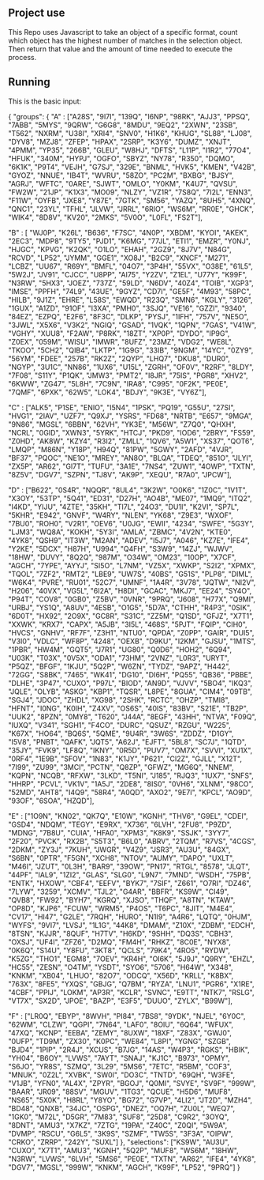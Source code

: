 ##  Project use
This Repo uses Javascript to take an object of a specific format, count
which object has the highest number of matches in the selection object. Then
return that value and the amount of time needed to execute the process.

## Running
This is the basic input:

{
"groups": {
"A" : ["A28S", "9I7I", "139Q", "I6NP", "98RK", "AJJ3", "PPSQ", "7ABB", "5MYS", "9QRW", "G6G8", "8MDU",
"9EQ2", "2XWN", "23SB", "T562", "NXRM", "U38I", "XRI4", "SNV0", "H1K6", "KHUG", "SL88", "LJ08", "DYV8", "MZJ8",
"ZFEP", "HPAX", "2SRP", "K3Y6", "DUMZ", "XNJT", "4PMM", "YP35", "266B", "GLEU", "W8HJ", "DFTS", "L11P", "I1R2",
"77O4", "HFUK", "340M", "HYPJ", "OGFO", "SBYZ", "NY78", "R350", "DQMO", "6K1K", "P9T4", "VEJH", "G7SJ", "329E",
"BNML", "HVK5", "KMEN", "V42B", "GYOZ", "NNUE", "IB4T", "WVRU", "58ZO", "PC2M", "BXBG", "BJSY", "AGRJ", "WFTC",
"0ARE", "SJWT", "OMLO", "Y0KM", "K4U7", "QVSU", "FW2W", "21JP", "K1X3", "MO09", "NLZY", "VZ1R", "7S8Q", "7I2L",
"ENN3", "F11W", "OYFB", "JXE8", "Y87E", "7GTK", "SM56", "YAZQ", "8UH5", "4XNQ", "QNC1", "23YL", "TFHL", "JLVW",
"JRRL", "6RIO", "WS6M", "RR0E", "GHCK", "WIK4", "8D8V", "KV20", "2MKS", "5V0O", "L0FL", "FS2T"],

"B" : [ "WJ0P", "K26L", "B636", "F7SC", "4N0P", "XBDM", "KYOI", "AKEK", "2EC3", "MDP8", "9TY5",
"PJD1", "K6MG", "77JL", "ETI1", "EMZR", "Y0NJ", "HJGC", "KPVG", "K2QK", "O1LO", "EHAH", "2GZ9", "8J7V", "N84G",
"RCVD", "LP52", "JYMM", "GGE1", "XO8J", "B2C9", "XNCF", "M271", "LCBZ", "UU67", "R69Y", "BMFL", "04O7", "3P4H",
"55VX", "O38E", "61L5", "5W2J", "JV91", "CJCC", "U8PP", "AI75", "Y2ZV", "Z1EL", "U77Y", "K99F", "N3RW", "5HX3",
"JOEZ", "737Z", "59LD", "N6DV", "40Z4", "TOIB", "XGP3", "IMSE", "PPFH", "74L9", "43UE", "9GYZ", "CD7I", "GE5F",
"4M93", "58PC", "HILB", "9J1Z", "EHRE", "L58S", "EWQD", "R23Q", "SMN6", "KGLY", "3126", "1GUX", "A1ZD", "91OF",
"I3XA", "PMH0", "3SJQ", "VE16", "GZZI", "9340", "84EZ", "EZPQ", "E2F6", "8F3C", "DLKP", "PYSJ", "1IFH", "757V",
"NE5O", "3JWL", "X5X6", "V3K2", "NGIQ", "GSAD", "1VQK", "1QPN", "7GAS", "V41W", "VGHY", "XUU8", "F2AW", "P8RK",
"18ZT", "XP0P", "DYDO", "IP9G", "Z0EX", "059M", "WISU", "IMWR", "8UFZ", "23MZ", "VDG2", "WE8L", "TKOO", "5CH2",
"QIB4", "LKTP", "1G9G", "33IB", "9NGM", "14YC", "0ZY9", "56YM", "FDEE", "257B", "RK2Z", "2QYP", "LHQ7", "DKU8",
"DUR0", "NGYP", "3U1C", "NN86", "1UX6", "U15L", "ZGRH", "OF0V", "R2RF", "8LDY", "7F08", "S11Y", "P1QK", "JMW3",
"PMT2", "I8JR", "75IS", "PGR8", "XHV2", "6KWW", "ZG47", "5L8H", "7C9N", "IRA8", "C995", "0F2K", "PE0E", "7QMF",
"6PXK", "62W5", "LOK4", "BDJY", "9K3E", "VY6Z"],

"C" : ["ALK5", "P1SE", "ENIO", "I5N4", "1PSK", "PQ19", "G55U", "27SI", "HVG1", "2IAV", "UZF7", "Q9XJ",
"YSRS", "FD68", "NRTB", "E657", "9MGA", "9N86", "MGSL", "6BBN", "62VH", "YK3E", "M56W", "Z7Q0", "QHXH", "NCRL",
"0GID", "XWN3", "5YRK", "HTCJ", "PKD9", "IOD6", "2BRY", "FS59", "Z0HD", "AK8W", "KZY4", "R3I2", "ZMLL", "1QV6",
"A5W1", "XS37", "QOT6", "LMQP", "M86N", "Y18P", "H94Q", "81PW", "5GWY", "2AFD", "4VJR", "BF37", "PQOC", "NE1O",
"MREY", "AN8O", "BLQA", "TDEQ", "851O", "JLYI", "ZX5P", "AR62", "GI7T", "TUFU", "3A1E", "7NS4", "ZUW1", "4OWP",
"TXTN", "8Z5V", "DGV7", "SZPN", "TJ8V", "AK9P", "XEQU", "R7A0", "JPCW"],

"D" : ["B622", "0S4R", "NQQR", "8UL4", "3K2W", "O0K6", "1Z0C", "1V1T", "X3OY", "53TP", "5Q41", "ED31",
"D27H", "AO4B", "ME07", "1MQ9", "ITQ2", "I4KD", "YIJU", "4ZTE", "35KH", "TI7L", "24O3", "DU1I", "K2VI", "SP7L",
"5KHR", "E942", "GNVF", "W4RY", "NLEN", "YK68", "Z9E3", "WXOF", "7BU0", "ROH0", "V2R1", "OEV6", "U0JG", "EWII",
"4234", "SWFE", "5G3Y", "LJM3", "WQ8A", "KOKH", "5Y3I", "AMLA", "ZBMC", "4V2N", "KTE0", "4YK8", "QSH9", "IT3W",
"M2AN", "ADEV", "I5J7", "A046", "KZ7E", "IFE4", "Y2KE", "5DCX", "H87H", "U994", "Q4FH", "S3W9", "14ZJ", "WJWV",
"18HW", "DUVY", "8Q2Q", "987M", "O34W", "OM23", "10OP", "X7CF", "AGCH", "7YPE", "AYYJ", "SI5O", "L7NM", "VZ5X",
"XWKP", "S2I2", "XPMX", "TQOL", "7ZF2", "RMT2", "LBE9", "UW7S", "40BS", "G51S", "PLP8", "DIML", "W6K4", "PVRE",
"RU01", "52C7", "UMNF", "1A4R", "3V78", "JQTW", "NI2V", "H206", "40VX", "VG5L", "6I2A", "H8DI", "GCAC", "MKJ7",
"EE24", "SY4O", "P94T", "COV8", "0GB0", "Z5BV", "0VNR", "9PRQ", "J608", "H77X", "Q9MI", "URBJ", "YS1Q", "A8UV",
"4ESB", "O1G5", "5D7A", "CTHH", "R4P3", "0SIK", "6D0T", "HX92", "2O9X", "GC8R", "S31C", "ZZ5M", "Q1SD", "GFJZ",
"X7T1", "XXWK", "KRX7", "CAPX", "A5JB", "3I5L", "468S", "5PJT", "FQIP", "CIH0", "HVCS", "GNHV", "RF7F", "Z3H1",
"NTU0", "QPDA", "Z0PP", "GAIR", "DUI5", "V3I0", "VDLC", "WF8P", "4248", "OEXB", "D9KU", "I2KM", "GJSU", "1MTS",
"1PBR", "HW4M", "GQT5", "J7R1", "UG80", "Q0D6", "HOH2", "6Q94", "U03K", "T03X", "0V5X", "ODA1", "73HM", "2VNZ",
"L0R3", "URYT", "P5QZ", "BFGF", "1KJU", "5Q2P", "W6ZN", "TYDZ", "9APZ", "H442", "72GG", "S8BK", "7465", "WK41",
"DG10", "DI6H", "PQ55", "QB36", "PBBE", "DLHE", "3P47", "CUXO", "P97L", "BIOD", "AN9D", "VJVV", "5BO4", "IKQ3",
"JQLE", "OLYB", "ASKG", "KBP1", "TQSR", "L8PE", "8GUA", "CIM4", "09TB", "SGJ4", "JDOC", "ZHDL", "XG98", "2SHK",
"RCTC", "OHZP", "TMI8", "HFNT", "I0NG", "K0IH", "Z4XV", "OS6S", "40IS", "83BV", "S21E", "TB2P", "UUK2", "8PZN",
"0MY8", "T620", "J44A", "8EGF", "43HH", "NTVA", "F09Q", "IUXQ", "V341", "SGH1", "F4CO", "DURC", "QSUZ", "RZGU",
"W225", "K67X", "HO64", "BQ6S", "5QME", "9U4R", "3W6S", "ZDDZ", "D1GY", "I5V8", "PNBT", "QAFK", "JQT5", "A62J",
"EJFT", "5BL8", "SC7J", "1QTD", "35JY", "FVK9", "LF8Q", "IKNY", "0R5D", "PUV7", "OM7X", "SVVI", "XU1X", "0RF4",
"1E9B", "SFOV", "1N83", "K1JY", "P621", "CI2Z", "GJLL", "X12T", "7I99", "ZU99", "3MCI", "PCTN", "Q8ZP", "GFWZ",
"MG6Q", "NNEM", "KQPN", "NCQB", "RFXW", "3LKD", "T5NI", "J185", "RJQ3", "1UX7", "SNFS", "HHRP", "PCVL", "VK1V",
"1A5J", "2DE8", "8IS0", "0VH6", "XLNM", "98CO", "52MD", "AHT8", "I4Q9", "58R4", "A0QD", "AXO2", "9E7I", "KPCL",
"AO9D", "93OF", "6SOA", "HZQD"],

"E" : ["1O9N", "KN02", "QK7Q", "E10W", "KGNH", "THV6", "G9EL", "CDEI", "GSD4", "NDQM", "TEGY", "E9RX",
"X736", "6LVH", "2FU8", "P9ZD", "MDNG", "7B8U", "CUIA", "HFA0", "XPM3", "K8K9", "SSJK", "3YY7", "2F20", "PVCK",
"RX2B", "S5T3", "B6L0", "ABRV", "2TQM", "R7VS", "4CGS", "2DKM", "ZY3J", "7KUH", "JWGR", "V4Z9", "JSR3", "AU3U",
"84GX", "S6BN", "0PTR", "F5GN", "XCH8", "NTOV", "AUMY", "DAPO", "UXLT", "M46I", "JZUT", "0L3H", "BAR9", "39OW",
"PN17", "RTGL", "8578", "JLQT", "44PF", "IAL9", "1ZI2", "GLAS", "SLG0", "L9N7", "7MND", "WSDH", "75PB", "ENTK",
"HXOW", "CBF4", "EEFV", "BYK7", "7SIF", "Z661", "O7RI", "DZ46", "7LYW", "3259", "XCMV", "TJL2", "G4AR", "BBFR",
"KS9W", "CI49", "QVB8", "FW92", "BYH7", "KGRQ", "XJSO", "THQF", "A8TN", "KTAW", "OP8D", "KJP6", "FCUW", "WRM5",
"P4OS", "T6PC", "8JIT", "M4E4", "CV17", "HI47", "G2LE", "7RQH", "HURO", "N1I9", "A4R6", "LQTQ", "0HJM", "WYFS",
"9VI7", "LVSJ", "1L1G", "44K8", "DMAM", "Z10X", "ZDBM", "EDCH", "8TSN", "KJJR", "8QUF", "H7TV", "H6KD", "9SHH",
"DQ3S", "CBH3", "OXSJ", "UF4I", "ZFZ6", "D2MQ", "FM4H", "RHKZ", "8C0E", "NYX8", "0K6Q", "S14U", "Y8FU", "3KT8",
"QCLS", "79K4", "4RO5", "RYDW", "K5ZG", "THO1", "EGM8", "7OEV", "KR4H", "OI6K", "5J9J", "Q9RY", "EHZL", "HC55",
"ZESN", "O4TM", "YSDT", "SYO6", "5706", "H64W", "X348", "KNKM", "XB04", "LHUO", "82O7", "ODCQ", "X56D", "KRLL",
"K8BX", "763X", "8FE5", "YXQS", "GBJG", "Q7BM", "RYZA", "LNU1", "PGR6", "X1RE", "4CBF", "PPIJ", "LOKM", "AP3R",
"KCLR", "SVNC", "E9TT", "NTK7", "RSLG", "VT7X", "SX2D", "JPOE", "BAZP", "E3F5", "DUUO", "ZYLX", "B99W"],

"F" : ["LR0Q", "EBYP", "8WVH", "PI84", "7BS8", "9YDK", "NJEL", "6Y0C", "62WM", "CLZW", "QGPI", "7N64",
"LAF0", "8OIU", "6Q64", "WFUX", "47XQ", "KCNP", "EEBA", "ZEMY", "8UXW", "18XF", "Z83X", "GWJ0", "0UFP", "TD9M",
"ZX30", "K0PC", "WE84", "L8PI", "YGNG", "SZGB", "BJD4", "1PIP", "2R4J", "XCUS", "B7JG", "14AS", "W4P3", "RGKS",
"HBIK", "YH04", "B6OY", "LVWS", "7AYT", "SNAJ", "KJ1C", "B973", "OPMY", "S6JO", "YR8S", "SZMQ", "3L29", "5MS6",
"7ETC", "R5BM", "COF3", "MNUK", "0Z2L", "XVBK", "SW0I", "DO3C", "TNTD", "69QH", "W3FE", "V1JB", "YFN0", "AL4X",
"ZPYR", "BGOJ", "Q0MI", "SVYE", "SV9F", "999W", "BAAR", "JR09", "88SV", "MGUV", "1TG3", "QCUE", "H5D6", "MUF8",
"NS65", "5X0K", "H8RL", "Y8YO", "BG72", "G7VP", "4LI2", "JT2D", "MZH4", "BD48", "QNXB", "34JC", "OSPG", "DNEZ",
"OQ7H", "ZU0L", "WEQ7", "1GK0", "M72L", "D5GR", "7M83", "SUF8", "25D8", "C9R2", "3OYQ", "8DNT", "AMU3", "X7KZ",
"7ZTG", "19PA", "Z40C", "Z0QI", "5W9A", "DVMP", "RSCU", "G6L5", "3K9S", "SZMF", "TW5S", "3F3A", "OIPW", "CRKO",
"ZRRP", "242Y", "SUXL"]
},
"selections": ["KS9W", "AU3U", "CUXO", "X7T1", "AMU3", "KGNH", "5Q2P", "MUF8", "WS6M", "18HW", "N3RW", "LVWS",
"6LVH", "5MS6", "PE0E", "TXTN", "AR62", "IFE4", "4YK8", "DGV7", "MGSL", "999W", "KNKM", "AGCH", "K99F", "LP52",
"9PRQ"]
}
